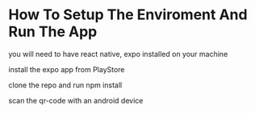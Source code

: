 # How To Setup The Enviroment And Run The App


you will need to have react native, expo installed on your machine

install the expo app from PlayStore

clone the repo and run npm install

scan the qr-code with an android device


